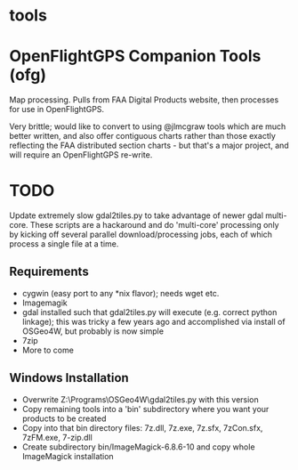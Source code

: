 # tools

# OpenFlightGPS Companion Tools (ofg)
Map processing.  Pulls from FAA Digital Products website, then processes for use in OpenFlightGPS.

Very brittle; would like to convert to using @jlmcgraw tools which are much better written, and also offer contiguous charts rather than those exactly reflecting the FAA distributed section charts - but that's a major project, and will require an OpenFlightGPS re-write.

# TODO
Update extremely slow gdal2tiles.py to take advantage of newer gdal multi-core.  These scripts are a hackaround and do 'multi-core' processing only by kicking off several parallel download/processing jobs, each of which process a single file at a time.

## Requirements
* cygwin (easy port to any *nix flavor); needs wget etc.
* Imagemagik
* gdal installed such that gdal2tiles.py will execute (e.g. correct python linkage); this was tricky a few years ago and accomplished via install of OSGeo4W, but probably is now simple
* 7zip
* More to come

## Windows Installation
* Overwrite Z:\Programs\OSGeo4W\gdal2tiles.py with this version
* Copy remaining tools into a 'bin' subdirectory where you want your products to be created
* Copy into that bin directory files: 7z.dll, 7z.exe, 7z.sfx, 7zCon.sfx, 7zFM.exe, 7-zip.dll
* Create subdirectory bin/ImageMagick-6.8.6-10 and copy whole ImageMagick installation
